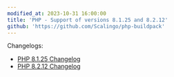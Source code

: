 ```yaml
---
modified_at: 2023-10-31 16:00:00
title: 'PHP - Support of versions 8.1.25 and 8.2.12'
github: 'https://github.com/Scalingo/php-buildpack'
---
```


Changelogs:

* [PHP 8.1.25 Changelog](https://www.php.net/ChangeLog-8.php#8.1.25)
* [PHP 8.2.12 Changelog](https://www.php.net/ChangeLog-8.php#8.2.12)
